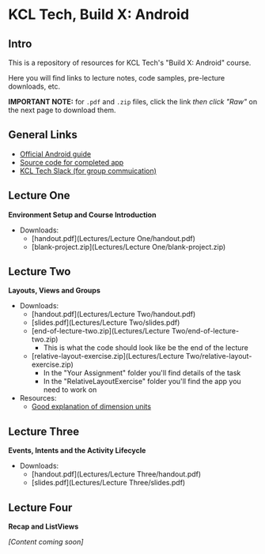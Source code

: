 # KCL Tech, Build X: Android

## Intro

This is a repository of resources for KCL Tech's "Build X: Android" course.

Here you will find links to lecture notes, code samples, pre-lecture downloads, etc.

**IMPORTANT NOTE:** for `.pdf` and `.zip` files, click the link *then click "Raw"* on the next page to download them.

## General Links

- [Official Android guide](https://developer.android.com/guide)
- [Source code for completed app](https://github.com/markormesher/KCLTechAndroidCourseApp)
- [KCL Tech Slack (for group commuication)](https://kcltechhq.slack.com)

## Lecture One

**Environment Setup and Course Introduction**

- Downloads:
  - [handout.pdf](Lectures/Lecture One/handout.pdf)
  - [blank-project.zip](Lectures/Lecture One/blank-project.zip)

## Lecture Two

**Layouts, Views and Groups**

- Downloads:
  - [handout.pdf](Lectures/Lecture Two/handout.pdf)
  - [slides.pdf](Lectures/Lecture Two/slides.pdf)
  - [end-of-lecture-two.zip](Lectures/Lecture Two/end-of-lecture-two.zip)
    - This is what the code should look like be the end of the lecture
  - [relative-layout-exercise.zip](Lectures/Lecture Two/relative-layout-exercise.zip)
    - In the "Your Assignment" folder you'll find details of the task
    - In the "RelativeLayoutExercise" folder you'll find the app you need to work on
- Resources:
  - [Good explanation of dimension units](http://stackoverflow.com/questions/2025282/difference-between-px-dp-dip-and-sp-in-android)

## Lecture Three

**Events, Intents and the Activity Lifecycle**

- Downloads:
  - [handout.pdf](Lectures/Lecture Three/handout.pdf)
  - [slides.pdf](Lectures/Lecture Three/slides.pdf)

## Lecture Four

**Recap and ListViews**

*[Content coming soon]*
